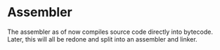 # Assembler
The assembler as of now compiles source code directly into bytecode. Later, this will all be redone and split into an assembler and linker.
